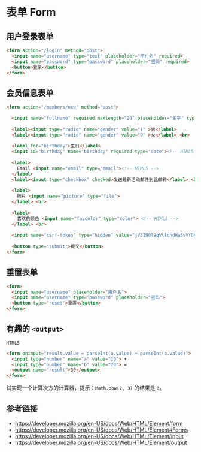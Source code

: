 # 表单 Form

## 用户登录表单
```html
<form action="/login" method="post">
  <input name="username" type="text" placeholder="用户名" required>
  <input name="password" type="password" placeholder="密码" required>
  <button>登录</button>
</form>
```
## 会员信息表单
```html
<form action="/members/new" method="post">
  
  <input name="fullname" required maxlength="20" placeholder="名字" type="text">
  
  <label><input type="radio" name="gender" value="1" >男</label>
  <label><input type="radio" name="gender" value="0" >女</label> <br>
  
  <label for="birthday">生日</label>
  <input id="birthday" name="birthday" required type="date"><!-- HTML5，目前还不普遍使用，推荐使用现成的日期组件 --><br>
  
  <label>
    Email <input name="email" type="email"><!-- HTML5 -->
  </label>
  <label><input type="checkbox" checked>发送最新活动邮件到此邮箱</label> <br>
  
  <label>
    照片 <input name="picture" type="file">
  </label> <br>
  
  <label>
    喜欢的颜色 <input name="favcolor" type="color"> <!-- HTML5 -->
  </label> <br>
  
  <input name="csrf-token" type="hidden" value="jV3I90l9qVllchdHaSvVYG4XxJP6PMzyIIyY4WFd3D4KVSNKwwSsDF9B4ieI/4Lc4U06OktS4gfnMm8/K+ML7Q==">
  
  <button type="submit">提交</button>
</form>
```

## 重置表单
```html
<form>
  <input name="username" placeholder="用户名">
  <input name="username" type="password" placeholder="密码">
  <button type="reset">重置</button>
</form>
```

## 有趣的 `<output>`
`HTML5`
```html
<form oninput="result.value = parseInt(a.value) + parseInt(b.value)">
  <input type="number" name="a" value="10"> +
  <input type="number" name="b" value="20"> =
  <output name="result">30</output>
</form>
```
试实现一个计算次方的计算器，提示：`Math.pow(2, 3)` 的结果是 `8`。

## 参考链接
* https://developer.mozilla.org/en-US/docs/Web/HTML/Element/form
* https://developer.mozilla.org/en-US/docs/Web/HTML/Element#Forms
* https://developer.mozilla.org/en-US/docs/Web/HTML/Element/input
* https://developer.mozilla.org/en-US/docs/Web/HTML/Element/output
